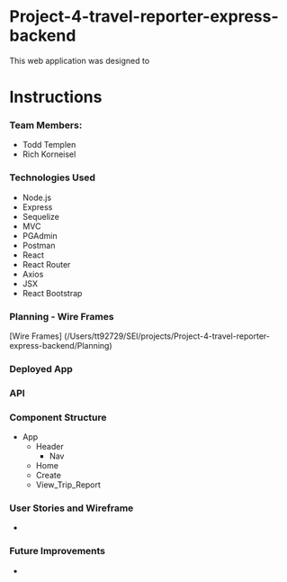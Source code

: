 # Project-4-travel-reporter-express-backend

This web application was designed to 
# Instructions

### Team Members:
- Todd Templen
- Rich Korneisel

### Technologies Used
- Node.js
- Express
- Sequelize
- MVC
- PGAdmin
- Postman
- React
- React Router
- Axios
- JSX
- React Bootstrap

### Planning - Wire Frames
[Wire Frames] (/Users/tt92729/SEI/projects/Project-4-travel-reporter-express-backend/Planning)


### Deployed App
### API

### Component Structure
- App
    - Header
        - Nav
    - Home 
    - Create
    - View_Trip_Report
### User Stories and Wireframe
-
### Future Improvements
- 
